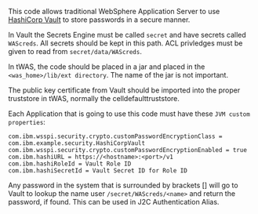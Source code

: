 This code allows traditional WebSphere Application Server to use [HashiCorp Vault](https://www.vaultproject.io/) to store passwords in a secure manner.

In Vault the Secrets Engine must be called `secret` and have secrets called `WAScreds`.  All secrets should be kept in this path.  ACL privledges must be given to read from `secret/data/WAScreds`.

In tWAS, the code should be placed in a jar and placed in the `<was_home>/lib/ext directory`.  The name of the jar is not important.

The public key certificate from Vault should be imported into the proper truststore in tWAS, normally the celldefaulttruststore.

Each Application that is going to use this code must have these `JVM custom properties`:

```
com.ibm.wsspi.security.crypto.customPasswordEncryptionClass = com.ibm.example.security.HashiCorpVault
com.ibm.wsspi.security.crypto.customPasswordEncryptionEnabled = true
com.ibm.hashiURL = https://<hostname>:<port>/v1
com.ibm.hashiRoleId = Vault Role ID
com.ibm.hashiSecretId = Vault Secret ID for Role ID
```

Any password in the system that is surrounded by brackets [] will go to Vault to lookup the name user `/secret/WAScreds/<name>` and return the password, if found. This can be used in J2C Authentication Alias. 
